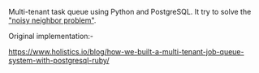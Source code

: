 
Multi-tenant task queue using Python and PostgreSQL. It try to solve the ["noisy neighbor problem"](https://docs.aws.amazon.com/wellarchitected/latest/saas-lens/noisy-neighbor.html).

Original implementation:-

https://www.holistics.io/blog/how-we-built-a-multi-tenant-job-queue-system-with-postgresql-ruby/
